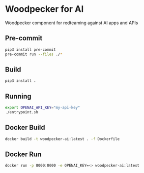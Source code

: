 # Woodpecker for AI

Woodpecker component for redteaming against AI apps and APIs

## Pre-commit

```sh
pip3 install pre-commit
pre-commit run --files ./*
````

## Build

```sh
pip3 install .
```

## Running

```sh
export OPENAI_API_KEY="my-api-key"
./entrypoint.sh
````

## Docker Build

```sh
docker build -t woodpecker-ai:latest . -f Dockerfile
````

## Docker Run

```sh
docker run -p 8000:8000 -e OPENAI_KEY=<> woodpecker-ai:latest
````
